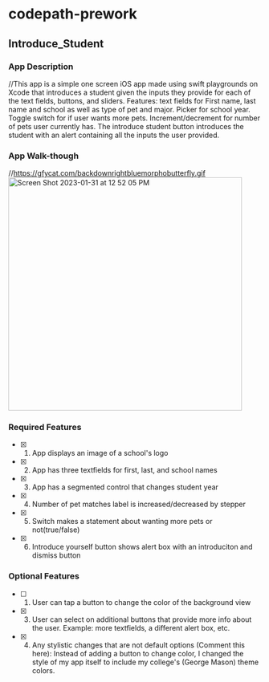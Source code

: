 # codepath-prework
## Introduce_Student
### App Description

//This app is a simple one screen iOS app made using swift playgrounds on Xcode that introduces a student given the inputs they provide for each of the text fields, buttons, and sliders. Features: text fields for First name, last name and school as well as type of pet and major. Picker for school year. Toggle switch for if user wants more pets. Increment/decrement for number of pets user currently has. The introduce student button introduces the student with an alert containing all the inputs the user provided.

### App Walk-though

//https://gfycat.com/backdownrightbluemorphobutterfly.gif
<img width="465" alt="Screen Shot 2023-01-31 at 12 52 05 PM" src="https://user-images.githubusercontent.com/69479216/215842750-eb048640-e1f6-4425-8b36-39303aa33d33.png">


### Required Features

- [x] 1. App displays an image of a school's logo
- [x] 2. App has three textfields for first, last, and school names
- [x] 3. App has a segmented control that changes student year
- [x] 4. Number of pet matches label is increased/decreased by stepper
- [x] 5. Switch makes a statement about wanting more pets or not(true/false) 
- [x] 6. Introduce yourself button shows alert box with an introduciton and dismiss button

### Optional Features

- [ ] 1. User can tap a button to change the color of the background view
- [x] 3. User can select on additional buttons that provide more info about the user. Example: more textfields, a different alert box, etc.
- [x] 4. Any stylistic changes that are not default options (Comment this here): Instead of adding a button to change color, I changed the style of my app itself to include my college's (George Mason) theme colors. 
